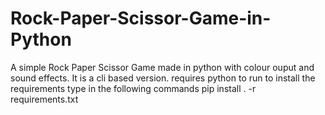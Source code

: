 # Rock-Paper-Scissor-Game-in-Python
A simple Rock Paper Scissor Game made in python with colour ouput and sound effects. It is a cli based version.
requires python to run
to install the requirements type in the following commands
pip install . -r requirements.txt
